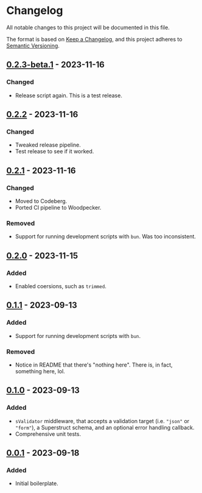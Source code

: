 # Changelog

All notable changes to this project will be documented in this file.

The format is based on [Keep a Changelog](https://keepachangelog.com/en/1.0.0/),
and this project adheres to [Semantic Versioning](https://semver.org/spec/v2.0.0.html).

## [0.2.3-beta.1] - 2023-11-16

### Changed

- Release script again. This is a test release.

## [0.2.2] - 2023-11-16

### Changed

- Tweaked release pipeline.
- Test release to see if it worked.

## [0.2.1] - 2023-11-16

### Changed

- Moved to Codeberg.
- Ported CI pipeline to Woodpecker.

### Removed

- Support for running development scripts with `bun`. Was too inconsistent.

## [0.2.0] - 2023-11-15

### Added

- Enabled coersions, such as `trimmed`.

## [0.1.1] - 2023-09-13

### Added

- Support for running development scripts with `bun`.

### Removed

- Notice in README that there's "nothing here". There is, in fact, something here, lol.

## [0.1.0] - 2023-09-13

### Added

- `sValidator` middleware, that accepts a validation target (i.e. `"json"` or `"form"`), a Superstruct schema, and an optional error handling callback.
- Comprehensive unit tests.

## [0.0.1] - 2023-09-18

### Added

- Initial boilerplate.

[0.2.3-beta.1]: https://codeberg.org/AverageHelper/hono-superstruct-validator/compare/v0.2.2...v0.2.3-beta.1
[0.2.2]: https://codeberg.org/AverageHelper/hono-superstruct-validator/compare/v0.2.1...v0.2.2
[0.2.1]: https://codeberg.org/AverageHelper/hono-superstruct-validator/compare/v0.2.0...v0.2.1
[0.2.0]: https://codeberg.org/AverageHelper/hono-superstruct-validator/compare/v0.1.1...v0.2.0
[0.1.1]: https://codeberg.org/AverageHelper/hono-superstruct-validator/compare/v0.1.0...v0.1.1
[0.1.0]: https://codeberg.org/AverageHelper/hono-superstruct-validator/compare/v0.0.1...v0.1.0
[0.0.1]: https://codeberg.org/AverageHelper/hono-superstruct-validator/releases/tag/v0.0.1

